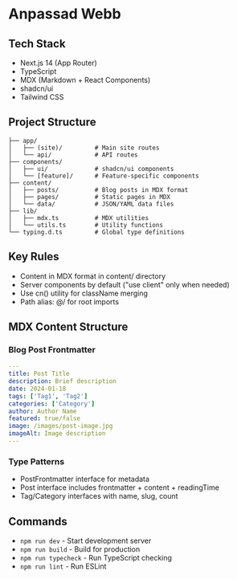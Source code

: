 # Anpassad Webb

## Tech Stack

- Next.js 14 (App Router)
- TypeScript
- MDX (Markdown + React Components)
- shadcn/ui
- Tailwind CSS

## Project Structure

```
├── app/
│   ├── (site)/         # Main site routes
│   └── api/            # API routes
├── components/
│   ├── ui/             # shadcn/ui components
│   └── [feature]/      # Feature-specific components
├── content/
│   ├── posts/          # Blog posts in MDX format
│   ├── pages/          # Static pages in MDX
│   └── data/           # JSON/YAML data files
├── lib/
│   ├── mdx.ts          # MDX utilities
│   └── utils.ts        # Utility functions
└── typing.d.ts         # Global type definitions
```

## Key Rules

- Content in MDX format in content/ directory
- Server components by default ("use client" only when needed)
- Use cn() utility for className merging
- Path alias: @/ for root imports

## MDX Content Structure

### Blog Post Frontmatter

```yaml
---
title: Post Title
description: Brief description
date: 2024-01-18
tags: ['Tag1', 'Tag2']
categories: ['Category']
author: Author Name
featured: true/false
image: /images/post-image.jpg
imageAlt: Image description
---
```

### Type Patterns

- PostFrontmatter interface for metadata
- Post interface includes frontmatter + content + readingTime
- Tag/Category interfaces with name, slug, count

## Commands

- `npm run dev` - Start development server
- `npm run build` - Build for production
- `npm run typecheck` - Run TypeScript checking
- `npm run lint` - Run ESLint
